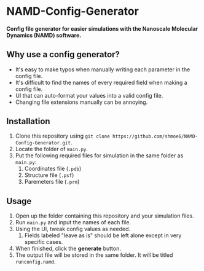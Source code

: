 # NAMD-Config-Generator
#### Config file generator for easier simulations with the Nanoscale Molecular Dynamics (NAMD) software. 
## Why use a config generator?
- It's easy to make typos when manually writing each parameter in the config file.
- It's difficult to find the names of every required field when making a config file.
- UI that can auto-format your values into a valid config file.
- Changing file extensions manually can be annoying.
## Installation
1. Clone this repository using `git clone https://github.com/shmoe6/NAMD-Config-Generator.git`.
2. Locate the folder of `main.py`.
3. Put the following required files for simulation in the same folder as `main.py`:
   1. Coordinates file (`.pdb`)
   2. Structure file (`.psf`)
   3. Paremeters file (`.prm`)
## Usage
1. Open up the folder containing this repository and your simulation files.
2. Run `main.py` and input the names of each file.
3. Using the UI, tweak config values as needed.
   1. Fields labeled "leave as is" should be left alone except in very specific cases.
4. When finished, click the **generate** button. 
5. The output file will be stored in the same folder. It will be titled `runconfig.namd`. 